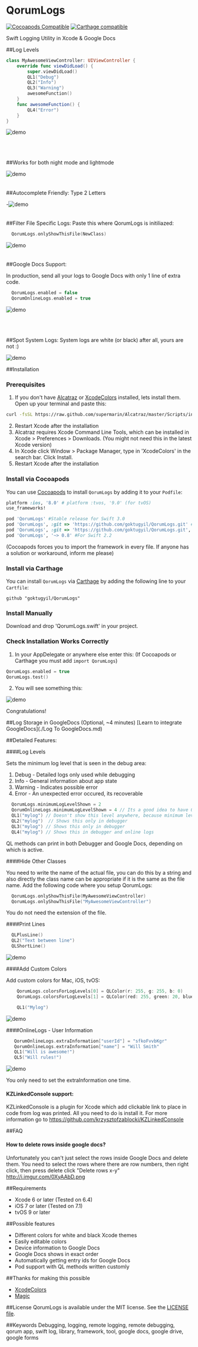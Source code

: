 QorumLogs
==========

[![Cocoapods Compatible](https://img.shields.io/cocoapods/v/QorumLogs.svg)](https://img.shields.io/cocoapods/v/QorumLogs.svg) [![Carthage compatible](https://img.shields.io/badge/Carthage-compatible-4BC51D.svg?style=flat)](https://github.com/Carthage/Carthage)

Swift Logging Utility in Xcode & Google Docs

##Log Levels

```swift
class MyAwesomeViewController: UIViewController {
    override func viewDidLoad() {
        super.viewDidLoad()
        QL1("Debug")
        QL2("Info")
        QL3("Warning")
        awesomeFunction()
    }
    func awesomeFunction() {
        QL4("Error")
    }
}
```


![demo](http://i.imgur.com/SzxTXyv.png)

<br><br><br>
##Works for both night mode and lightmode

![demo](http://i.imgur.com/Zq4yUM6.png)
<br><br><br>
##Autocomplete Friendly: Type 2 Letters

-![demo](http://i.imgur.com/3gPJHaY.gif)
<br><br><br>
##Filter File Specific Logs:
Paste this where QorumLogs is initiliazed:
```swift
  QorumLogs.onlyShowThisFile(NewClass)
```

![demo](http://i.imgur.com/K7OWqBw.gif)
<br><br><br>
##Google Docs Support:

In production, send all your logs to Google Docs with only 1 line of extra code.
```swift
  QorumLogs.enabled = false
  QorumOnlineLogs.enabled = true
```
![demo](http://i.imgur.com/TtYAHfW.png)

<br><br><br>
##Spot System Logs:
System logs are white (or black) after all, yours are not :)

![demo](http://i.imgur.com/rJKInKk.png)

##Installation

### Prerequisites

1. If you don't have [Alcatraz](https://github.com/supermarin/Alcatraz) or [XcodeColors](https://github.com/robbiehanson/XcodeColors) installed, lets install them.
Open up your terminal and paste this:

  ``` bash
curl -fsSL https://raw.github.com/supermarin/Alcatraz/master/Scripts/install.sh | sh
   ```
2. Restart Xcode after the installation
3. Alcatraz requires Xcode Command Line Tools, which can be installed in Xcode > Preferences > Downloads. (You might not need this in the latest Xcode version)
4. In Xcode click Window > Package Manager, type in 'XcodeColors' in the search bar. Click Install.
5. Restart Xcode after the installation

### Install via Cocoapods

You can use [Cocoapods](http://cocoapods.org/) to install `QorumLogs` by adding it to your `Podfile`:
```ruby
platform :ios, '8.0' # platform :tvos, '9.0' (for tvOS)
use_frameworks!

pod 'QorumLogs' #Stable release for Swift 3.0
pod 'QorumLogs', :git => 'https://github.com/goktugyil/QorumLogs.git' #Latest release for Swift 3.0
pod 'QorumLogs', :git => 'https://github.com/goktugyil/QorumLogs.git', :branch => 'Swift2.3' #For Swift 2.3
pod 'QorumLogs', '~> 0.8' #For Swift 2.2

```

(Cocoapods forces you to import the framework in every file. If anyone has a solution or workaround, inform me please)

### Install via Carthage

You can install `QorumLogs` via [Carthage](https://github.com/Carthage/Carthage) by adding the following line to your `Cartfile`:

```
github "goktugyil/QorumLogs"
```

### Install Manually

Download and drop 'QorumLogs.swift' in your project.

### Check Installation Works Correctly
1. In your AppDelegate or anywhere else enter this: (If Cocoapods or Carthage you must add `import QorumLogs`)

  ```swift
  QorumLogs.enabled = true
  QorumLogs.test()
  ```
2. You will see something this:

![demo](http://i.imgur.com/xMRrgv2.png)

Congratulations!

##Log Storage in GoogleDocs (Optional, ~4 minutes)
[Learn to integrate GoogleDocs](./Log To GoogleDocs.md)

##Detailed Features:

####Log Levels

Sets the minimum log level that is seen in the debug area:

1. Debug - Detailed logs only used while debugging
2. Info - General information about app state
3. Warning - Indicates possible error
4. Error - An unexpected error occured, its recoverable
```swift
  QorumLogs.minimumLogLevelShown = 2
  QorumOnlineLogs.minimumLogLevelShown = 4 // Its a good idea to have OnlineLog level a bit higher
  QL1("mylog") // Doesn't show this level anywhere, because minimum level is 2
  QL2("mylog")  // Shows this only in debugger
  QL3("mylog") // Shows this only in debugger
  QL4("mylog") // Shows this in debugger and online logs
```
QL methods can print in both Debugger and Google Docs, depending on which is active.

####Hide Other Classes

You need to write the name of the actual file, you can do this by a string and also directly the class name can be appropriate if it is the same as the file name. Add the following code where you setup QorumLogs:
```swift
  QorumLogs.onlyShowThisFile(MyAwesomeViewController)
  QorumLogs.onlyShowThisFile("MyAwesomeViewController")
```

You do not need the extension of the file.

####Print Lines
```swift
  QLPlusLine()
  QL2("Text between line")
  QLShortLine()
```
![demo](http://i.imgur.com/hQWOYit.png)

####Add Custom Colors

Add custom colors for Mac, iOS, tvOS:
```swift
    QorumLogs.colorsForLogLevels[0] = QLColor(r: 255, g: 255, b: 0)
    QorumLogs.colorsForLogLevels[1] = QLColor(red: 255, green: 20, blue: 147)
```

```swift
    QL1("Mylog")
```
![demo](http://i.imgur.com/yTmNnU6.png)

####OnlineLogs - User Information
```swift
   QorumOnlineLogs.extraInformation["userId"] = "sfkoFvvbKgr"
   QorumOnlineLogs.extraInformation["name"] = "Will Smith"
   QL1("Will is awesome!")
   QL5("Will rules!")
```
![demo](http://i.imgur.com/5xoVRrY.png)

You only need to set the extraInformation one time.

#### KZLinkedConsole support:
KZLinkedConsole is a plugin for Xcode which add clickable link to place in code from log was printed. All you need to do is install it. For more information go to https://github.com/krzysztofzablocki/KZLinkedConsole  

##FAQ

#### How to delete rows inside google docs?
Unfortunately you can't just select the rows inside Google Docs and delete them. You need to select the rows where there are row numbers, then right click, then press delete click "Delete rows x-y" http://i.imgur.com/0XyAAbD.png

##Requirements

- Xcode 6 or later (Tested on 6.4)
- iOS 7 or later (Tested on 7.1)
- tvOS 9 or later

##Possible features

- Different colors for white and black Xcode themes
- Easily editable colors
- Device information to Google Docs
- Google Docs shows in exact order
- Automatically getting entry ids for Google Docs
- Pod support with QL methods written customly

##Thanks for making this possible
- [XcodeColors](https://github.com/robbiehanson/XcodeColors)
- [Magic](https://github.com/ArtSabintsev/Magic)


##License
QorumLogs is available under the MIT license. See the [LICENSE file](https://github.com/goktugyil/QorumLogs/blob/master/LICENSE).

##Keywords
Debugging, logging, remote logging, remote debugging, qorum app, swift log, library, framework, tool, google docs, google drive, google forms
